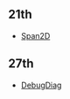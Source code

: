 ## 21th
- [Span2D<T>](https://learn.microsoft.com/en-us/dotnet/communitytoolkit/high-performance/span2d)

## 27th
- [DebugDiag](https://www.microsoft.com/en-us/download/details.aspx?id=58210)
